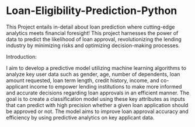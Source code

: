 # Loan-Eligibility-Prediction-Python
This Project entails in-detail about loan prediction where cutting-edge analytics meets financial foresight! This project harnesses the power of data to predict the likelihood of loan approval, revolutionizing the lending industry by minimizing risks and optimizing decision-making processes.

Introduction:

I aim to develop a predictive model utilizing machine learning algorithms to analyze key user data such as gender, age, number of dependents, loan amount requested, loan term length, credit history, income, and co-applicant income to empower lending institutions to make more informed and accurate decisions regarding loan approvals in an efficient manner. The goal is to create a classification model using these key attributes as inputs that can predict with high precision whether a given loan application should be approved or not. The model aims to improve loan approval accuracy and efficiency by using predictive analytics on key applicant data.
